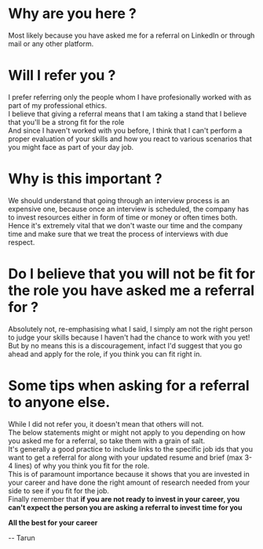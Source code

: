# Why are you here ?
Most likely because you have asked me for a referral on LinkedIn or through mail or any other platform.

# Will I refer you ?
I prefer referring only the people whom I have profesionally worked with as part of my professional ethics. <br />
I believe that giving a referral means that  I am taking a stand that I believe that you'll be a strong fit for the role <br />
And since I haven't worked with you before, I think that I can't perform a proper evaluation of your skills and how you react to various scenarios that you might face as part of your day job. <br />

# Why is this important ?
We should understand that going through an interview process is an expensive one, because once an interview is scheduled, the company has to invest resources either in form of time or money or often times both. <br />
Hence it's extremely vital that we don't waste our time and the company time and make sure that we treat the process of interviews with due respect.

# Do I believe that you will not be fit for the role you have asked me a referral for ?
Absolutely not, re-emphasising what I said, I simply am not the right person to judge your skills because I haven't had the chance to work with you yet! <br />
But by no means this is a discouragement, infact I'd suggest that you go ahead and apply for the role, if you think you can fit right in.

# Some tips when asking for a referral to anyone else.
While I did not refer you, it doesn't mean that others will not. <br />
The below statements might or might not apply to you depending on how you asked me for a referral, so take them with a grain of salt. <br />
It's generally a good practice to include links to the specific job ids that you want to get a referral for along with your updated resume and brief (max 3-4 lines) of why you think you fit for the role. <br />
This is of paramount importance because it shows that you are invested in your career and have done the right amount of research needed from your side to see if you fit for the job. <br />
Finally remember that **if you are not ready to invest in your career, you can't expect the person you are asking a referral to invest time for you** <br />

**All the best for your career**

-- Tarun


